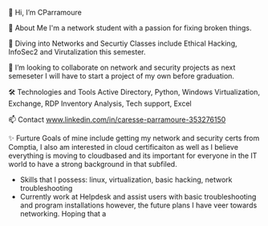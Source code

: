 👋 Hi, I’m CParramoure

👀  About Me
      I'm a network student with a passion for fixing broken things. 

🌱 Diving into Networks and Securtiy
    Classes include Ethical Hacking, InfoSec2 and Virutalization this semester.

💞️ I’m looking to collaborate on network and security projects as next semeseter I will have to start a project of my own before graduation.

🛠️ Technologies and Tools
    Active Directory, Python, Windows
      Virtualization, Exchange, RDP
      Inventory Analysis, Tech support, Excel
      
📫 Contact
        www.linkedin.com/in/caresse-parramoure-353276150  
        
          
✨ Furture Goals of mine include getting my network and security certs from Comptia, I also am interested in cloud certificaiton as well as I believe everything is moving to cloudbased and its important for everyone in the IT world to have a strong background in that subfiled.
- Skills that I possess: linux, virtualization, basic hacking, network troubleshooting
- Currently work at Helpdesk and assist users with basic troubleshooting and program installations however, the future plans I have veer towards networking. Hoping that a

<!---
CcParramoure1679/CcParramoure1679 is a ✨ special ✨ repository because its `README.md` (this file) appears on your GitHub profile.
You can click the Preview link to take a look at your changes.
--->
